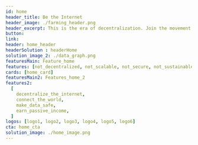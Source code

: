 ```yaml
---
id: home
header_title: Be the Internet
header_image: ./farming_header.png
header_excerpt: This is the era of decentralization. Join the movement by connecting ThreeFold technology to the most advanced peer-to-peer grid on the planet.
button:
link:
header: home_header
headerSolution : headerHome
solution_image_2: ./data_graph.png
featuresMain: Feature_home
features: [not_decentralized, not_scalable, not_secure, not_sustainable]
cards: [home_card]
featuresMain2: Features_home_2
features2:
  [
    decentralize_the_internet,
    connect_the_world,
    make_data_safe,
    earn_passive_income,
  ]
logos: [logo1, logo2, logo3, logo4, logo5, logo6]
cta: home_cta
solution_image: ./home_image.png
---
```


<!-- header: home_header -->
<!-- logos: [logo1, logo2, logo3, logo4, logo5, logo6] -->
<!-- signup: home_signup -->
<!-- inTheNews: in_the_news -->
